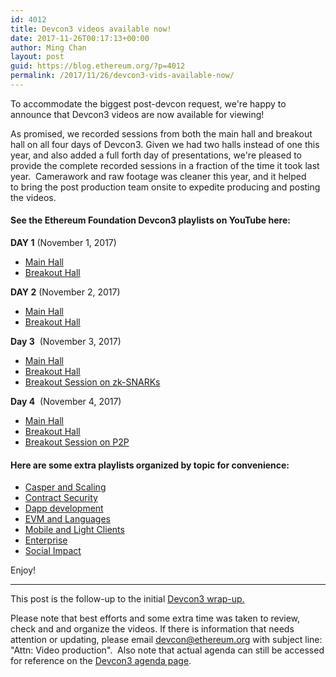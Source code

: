 ```yaml
---
id: 4012
title: Devcon3 videos available now!
date: 2017-11-26T00:17:13+00:00
author: Ming Chan
layout: post
guid: https://blog.ethereum.org/?p=4012
permalink: /2017/11/26/devcon3-vids-available-now/
---
```

To accommodate the biggest post-devcon request, we're happy to announce that Devcon3 videos are now available for viewing!

As promised, we recorded sessions from both the main hall and breakout hall on all four days of Devcon3. Given we had two halls instead of one this year, and also added a full forth day of presentations, we're pleased to provide the complete recorded sessions in a fraction of the time it took last year.  Camerawork and raw footage was cleaner this year, and it helped to bring the post production team onsite to expedite producing and posting the videos.
<h4>See the Ethereum Foundation Devcon3 playlists on YouTube here:</h4>
<strong>DAY 1</strong> (November 1, 2017)
<ul>
 	<li><a href="https://www.youtube.com/playlist?list=PLaM7G4Llrb7x5fCSNAQlNCJm0BpZblURj">Main Hall</a></li>
 	<li><a href="https://www.youtube.com/playlist?list=PLaM7G4Llrb7zOVvbMYqEXSYCFIoRql_vE">Breakout Hall</a></li>
</ul>
<strong>DAY 2</strong> (November 2, 2017)
<ul>
 	<li><a href="https://www.youtube.com/playlist?list=PLaM7G4Llrb7xnKb_SeaKZ27opvaIjlBv5">Main Hall</a></li>
 	<li><a href="https://www.youtube.com/playlist?list=PLaM7G4Llrb7xJT6JTFySxbpelkVS6GvCt">Breakout Hall</a></li>
</ul>
<strong>Day 3</strong>  (November 3, 2017)
<ul>
 	<li><a href="https://www.youtube.com/playlist?list=PLaM7G4Llrb7y0sNzmHSyqd9Hni1cya8IH">Main Hall</a></li>
 	<li><a href="https://www.youtube.com/playlist?list=PLaM7G4Llrb7xqo7BlTkw7u2CXHelTuAw0">Breakout Hall</a></li>
 	<li><a href="https://www.youtube.com/playlist?list=PLaM7G4Llrb7x3qV23ZgmHadAUWRq24Ee_">Breakout Session on zk-SNARKs</a></li>
</ul>
<strong>Day 4</strong>  (November 4, 2017)
<ul>
 	<li><a href="https://www.youtube.com/playlist?list=PLaM7G4Llrb7ynuhOcNMEdx5_nIhUduJRY">Main Hall</a></li>
 	<li><a href="https://www.youtube.com/playlist?list=PLaM7G4Llrb7zFvdWkea_SlkW2g0EF9b1T">Breakout Hall</a></li>
 	<li><a href="https://www.youtube.com/playlist?list=PLaM7G4Llrb7xNkX0gugDyUm6Z_RrCvWPk">Breakout Session on P2P</a></li>
</ul>
<h4>Here are some extra playlists organized by topic for convenience:</h4>
<ul>
 	<li><a href="https://www.youtube.com/playlist?list=PLaM7G4Llrb7xgGUASiQAHwBMUwxIiWLXd">Casper and Scaling</a></li>
 	<li><a href="https://www.youtube.com/playlist?list=PLaM7G4Llrb7x6MwQQn1KB-2XHG_R39jt8">Contract Security</a></li>
 	<li><a href="https://www.youtube.com/playlist?list=PLaM7G4Llrb7xnSewBv9VbLxHVH1iBva-w">Dapp development</a></li>
 	<li><a href="https://www.youtube.com/playlist?list=PLaM7G4Llrb7zNTxQXqHTBRsJRQmD0eN7Z">EVM and Languages</a></li>
 	<li><a href="https://www.youtube.com/playlist?list=PLaM7G4Llrb7zqWtdMmrx9oLCyzq1zb5Uj">Mobile and Light Clients</a></li>
 	<li><a href="https://www.youtube.com/playlist?list=PLaM7G4Llrb7yS3J5crcRWCWPQpOO28CBa">Enterprise</a></li>
 	<li><a href="https://www.youtube.com/playlist?list=PLaM7G4Llrb7ygXojDdg85BrAkem7ONXb8">Social Impact</a></li>
</ul>
Enjoy!

<hr />

This post is the follow-up to the initial <a href="https://blog.ethereum.org/2017/11/16/devcon3/">Devcon3 wrap-up.</a>

Please note that best efforts and some extra time was taken to review, check and and organize the videos. If there is information that needs attention or updating, please email devcon@ethereum.org with subject line: "Attn: Video production".  Also note that actual agenda can still be accessed for reference on the <a href="https://ethereumfoundation.org/devcon3/agenda/">Devcon3 agenda page</a>.